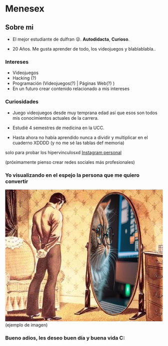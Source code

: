 # Menesex

## Sobre mi

- El mejor estudiante de dulfran 😜. **Autodidacta**, **Curioso**.

- 20 Años. Me gusta aprender de todo, los videojuegos y blablablabla.. 

### Intereses

- Videojuegos
- Hacking (?)
- Programación (Videojuegos(?) | Páginas Web(?) )
- En un futuro crear contenido relacionado a mis intereses


### Curiosidades

- Juego videojuegos desde muy temprana edad así que esos son todos mis conocimientos actuales de la carrera.

- Estudié 4 semestres de medicina en la UCC.

- Hasta ahora no había aprendido nunca a dividir y multiplicar en el cuaderno XDDDD (y no me sé las tablas def memoria)

solo para probar los hipervinculosxd
[Instagram personal]([https://www.google.com](https://www.instagram.com/mxneses/))

(próximamente pienso crear redes sociales más profesionales)

### Yo visualizando en el espejo la persona que me quiero convertir
![meme1](https://github.com/Menesex/Menesex/blob/main/MEMEGITHUB.png?raw=true)
(ejemplo de imagen)

### Bueno adios, les deseo buen día y buena vida C:

